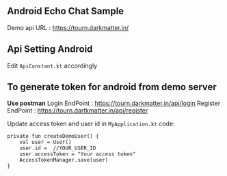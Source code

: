 ## Android Echo Chat Sample
Demo api URL :  https://tourn.darkmatter.in/

## Api Setting Android
Edit  `ApiConstant.kt` accordingly
 

## To generate token for android from demo server

**Use postman**
Login EndPoint : https://tourn.darkmatter.in/api/login
Register EndPoint  : https://tourn.dartkmatter.in/api/register

Update access token and user id  in `MyApplication.kt` code:

    private fun createDemoUser() {  
        val user = User()  
        user.id =  //YOUR_USER_ID  
	    user.accessToken = "Your access token"  
	    AccessTokenManager.save(user)  
    }



